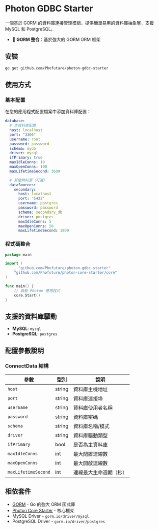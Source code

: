 # Photon GDBC Starter

一個基於 GORM 的資料庫連接管理模組，提供簡單易用的資料庫抽象層，支援 MySQL 和 PostgreSQL。

- 🎯 **GORM 整合**：基於強大的 GORM ORM 框架

## 安裝

```bash
go get github.com/Phofuture/photon-gdbc-starter
```

## 使用方式

### 基本配置

在您的應用程式配置檔案中添加資料庫配置：

```yaml
database:
  # 主資料庫配置
  host: localhost
  port: "3306"
  username: root
  password: password
  schema: mydb
  driver: mysql
  ifPrimary: true
  maxIdleConns: 10
  maxOpenConns: 100
  maxLifetimeSecond: 3600

  # 其他資料源（可選）
  dataSources:
    secondary:
      host: localhost
      port: "5432"
      username: postgres
      password: password
      schema: secondary_db
      driver: postgres
      maxIdleConns: 5
      maxOpenConns: 50
      maxLifetimeSecond: 1800
```

### 程式碼整合

```go
package main

import (
    _ "github.com/Phofuture/photon-gdbc-starter"
    "github.com/Phofuture/photon-core-starter/core"
)

func main() {
    // 啟動 Photon 應用程式
    core.Start()
}
```

## 支援的資料庫驅動

- **MySQL**: `mysql`
- **PostgreSQL**: `postgres`

## 配置參數說明

### ConnectData 結構

| 參數 | 型別 | 說明 |
|------|------|------|
| `host` | string | 資料庫主機地址 |
| `port` | string | 資料庫連接埠 |
| `username` | string | 資料庫使用者名稱 |
| `password` | string | 資料庫密碼 |
| `schema` | string | 資料庫名稱/模式 |
| `driver` | string | 資料庫驅動類型 |
| `ifPrimary` | bool | 是否為主資料庫 |
| `maxIdleConns` | int | 最大閒置連線數 |
| `maxOpenConns` | int | 最大開啟連線數 |
| `maxLifetimeSecond` | int | 連線最大生命週期（秒） |

## 相依套件

- [GORM](https://gorm.io/) - Go 的強大 ORM 函式庫
- [Photon Core Starter](https://github.com/Phofuture/photon-core-starter) - 核心框架
- MySQL Driver - `gorm.io/driver/mysql`
- PostgreSQL Driver - `gorm.io/driver/postgres`


